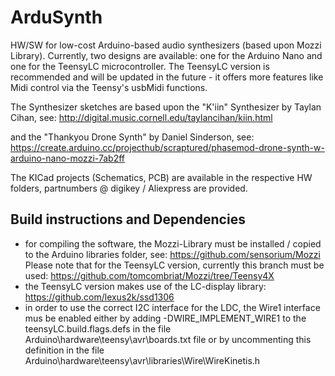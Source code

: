 # ArduSynth
HW/SW for low-cost Arduino-based audio synthesizers (based upon Mozzi Library).
Currently, two designs are available: one for the Arduino Nano and one for the TeensyLC microcontroller. The TeensyLC version is recommended and will be updated in the future - it offers more features like Midi control via the Teensy's usbMidi functions.

The Synthesizer sketches are based upon the "K'iin" Synthesizer by Taylan Cihan, see:
 http://digital.music.cornell.edu/taylancihan/kiin.html
 
and the "Thankyou Drone Synth" by Daniel Sinderson, see:
   https://create.arduino.cc/projecthub/scraptured/phasemod-drone-synth-w-arduino-nano-mozzi-7ab2ff 

The KICad projects (Schematics, PCB) are available in the respective HW folders, partnumbers @ digikey / Aliexpress are provided.

## Build instructions and Dependencies

* for compiling the software, the Mozzi-Library must be installed / copied to the Arduino libraries folder, see:
https://github.com/sensorium/Mozzi 
Please note that for the TeensyLC version, currently this branch must be used: https://github.com/tomcombriat/Mozzi/tree/Teensy4X
* the TeensyLC version makes use of the LC-display library: https://github.com/lexus2k/ssd1306
* in order to use the correct I2C interface for the LDC, the Wire1 interface mus be enabled either by adding -DWIRE_IMPLEMENT_WIRE1 to the teensyLC.build.flags.defs in the file Arduino\hardware\teensy\avr\boards.txt file or by uncommenting this definition in the file Arduino\hardware\teensy\avr\libraries\Wire\WireKinetis.h





